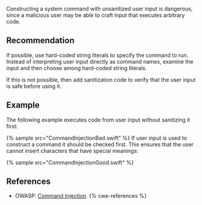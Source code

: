 Constructing a system command with unsanitized user input is dangerous, since a malicious user may be able to craft input that executes arbitrary code.


## Recommendation
If possible, use hard-coded string literals to specify the command to run. Instead of interpreting user input directly as command names, examine the input and then choose among hard-coded string literals.

If this is not possible, then add sanitization code to verify that the user input is safe before using it.


## Example
The following example executes code from user input without sanitizing it first:

{% sample src="CommandInjectionBad.swift" %}
If user input is used to construct a command it should be checked first. This ensures that the user cannot insert characters that have special meanings:

{% sample src="CommandInjectionGood.swift" %}

## References
* OWASP: [Command Injection](https://www.owasp.org/index.php/Command_Injection).
{% cwe-references %}
